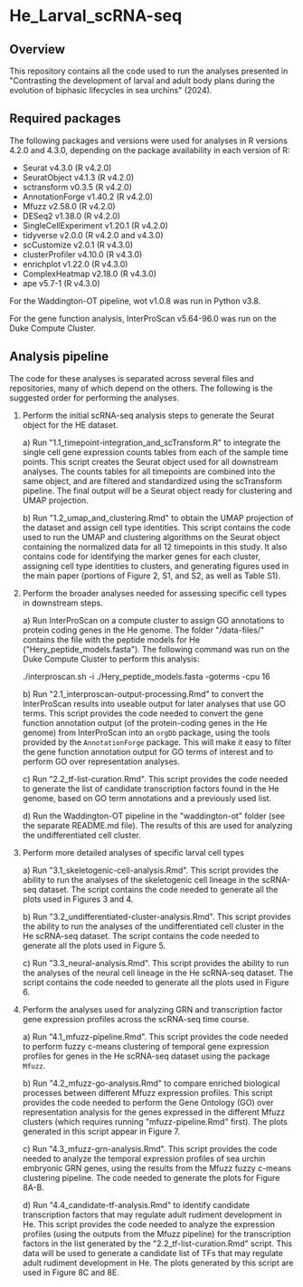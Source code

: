 # He_Larval_scRNA-seq

## Overview

This repository contains all the code used to run the analyses presented in "Contrasting the development of larval and adult body plans during the evolution of biphasic lifecycles in sea urchins" (2024).


## Required packages

The following packages and versions were used for analyses in R versions 4.2.0 and 4.3.0, depending on the package availability in each version of R:
- Seurat v4.3.0 (R v4.2.0)
- SeuratObject v4.1.3 (R v4.2.0)
- sctransform v0.3.5 (R v4.2.0)
- AnnotationForge v1.40.2 (R v4.2.0)
- Mfuzz v2.58.0 (R v4.2.0)
- DESeq2 v1.38.0 (R v4.2.0)
- SingleCellExperiment v1.20.1 (R v4.2.0)
- tidyverse v2.0.0 (R v4.2.0 and v4.3.0)
- scCustomize v2.0.1 (R v4.3.0)
- clusterProfiler v4.10.0 (R v4.3.0)
- enrichplot v1.22.0 (R v4.3.0)
- ComplexHeatmap v2.18.0 (R v4.3.0)
- ape v5.7-1 (R v4.3.0)

For the Waddington-OT pipeline, wot v1.0.8 was run in Python v3.8.

For the gene function analysis, InterProScan v5.64-96.0 was run on the Duke Compute Cluster.


## Analysis pipeline

The code for these analyses is separated across several files and repositories, many of which depend on the others. The following is the suggested order for performing the analyses.

1) Perform the initial scRNA-seq analysis steps to generate the Seurat object for the HE dataset.

    a) Run "1.1_timepoint-integration_and_scTransform.R" to integrate the single cell gene expression counts tables from each of the sample time points. This script creates the Seurat object used for all downstream analyses. The counts tables for all timepoints are combined into the same object, and are filtered and standardized using the scTransform pipeline. The final output will be a Seurat object ready for clustering and UMAP projection.
   
    b) Run "1.2_umap_and_clustering.Rmd" to obtain the UMAP projection of the dataset and assign cell type identities. This script contains the code used to run the UMAP and clustering algorithms on the Seurat object containing the normalized data for all 12 timepoints in this study. It also contains code for identifying the marker genes for each cluster, assigning cell type identities to clusters, and generating figures used in the main paper (portions of Figure 2, S1, and S2, as well as Table S1).

2) Perform the broader analyses needed for assessing specific cell types in downstream steps.

    a) Run InterProScan on a compute cluster to assign GO annotations to protein coding genes in the He genome. The folder "/data-files/" contains the file with the peptide models for He ("Hery_peptide_models.fasta"). The following command was run on the Duke Compute Cluster to perform this analysis:

   ./interproscan.sh -i ./Hery_peptide_models.fasta -goterms -cpu 16
   
    b) Run "2.1_interproscan-output-processing.Rmd" to convert the InterProScan results into useable output for later analyses that use GO terms. This script provides the code needed to convert the gene function annotation output (of the protein-coding genes in the He genome) from InterProScan into an `orgDb` package, using the tools provided by the `AnnotationForge` package. This will make it easy to filter the gene function annotation output for GO terms of interest and to perform GO over representation analyses.
   
    c) Run "2.2_tf-list-curation.Rmd". This script provides the code needed to generate the list of candidate transcription factors found in the He genome, based on GO term annotations and a previously used list.
   
    d) Run the Waddington-OT pipeline in the "waddington-ot" folder (see the separate README.md file). The results of this are used for analyzing the undifferentiated cell cluster.

4) Perform more detailed analyses of specific larval cell types

    a) Run "3.1_skeletogenic-cell-analysis.Rmd". This script provides the ability to run the analyses of the skeletogenic cell lineage in the scRNA-seq dataset. The script contains the code needed to generate all the plots used in Figures 3 and 4.
   
    b) Run "3.2_undifferentiated-cluster-analysis.Rmd". This script provides the ability to run the analyses of the undifferentiated cell cluster in the He scRNA-seq dataset. The script contains the code needed to generate all the plots used in Figure 5.
   
    c) Run "3.3_neural-analysis.Rmd". This script provides the ability to run the analyses of the neural cell lineage in the He scRNA-seq dataset. The script contains the code needed to generate all the plots used in Figure 6.
   
5) Perform the analyses used for analyzing GRN and transcription factor gene expression profiles across the scRNA-seq time course.
   
    a) Run "4.1_mfuzz-pipeline.Rmd". This script provides the code needed to perform fuzzy c-means clustering of temporal gene expression profiles for genes in the He scRNA-seq dataset using the package `Mfuzz`.
   
    b) Run "4.2_mfuzz-go-analysis.Rmd" to compare enriched biological processes between different Mfuzz expression profiles. This script provides the code needed to perform the Gene Ontology (GO) over representation analysis for the genes expressed in the different Mfuzz clusters (which requires running "mfuzz-pipeline.Rmd" first). The plots generated in this script appear in Figure 7.
   
    c) Run "4.3_mfuzz-grn-analysis.Rmd". This script provides the code needed to analyze the temporal expression profiles of sea urchin embryonic GRN genes, using the results from the Mfuzz fuzzy c-means clustering pipeline. The code needed to generate the plots for Figure 8A-B.
   
    d) Run "4.4_candidate-tf-analysis.Rmd" to identify candidate transcription factors that may regulate adult rudiment development in He. This script provides the code needed to analyze the expression profiles (using the outputs from the Mfuzz pipeline) for the transcription factors in the list generated by the "2.2_tf-list-curation.Rmd" script. This data will be used to generate a candidate list of TFs that may regulate adult rudiment development in He. The plots generated by this script are used in Figure 8C and 8E.






